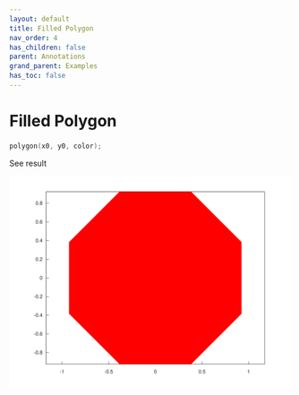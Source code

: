 ```yaml
---
layout: default
title: Filled Polygon
nav_order: 4
has_children: false
parent: Annotations
grand_parent: Examples
has_toc: false
---
```

# Filled Polygon

```cpp
polygon(x0, y0, color);
```


See result

[![example_fill_1](fill/fill_1.svg)](https://github.com/alandefreitas/matplotplusplus/blob/master/examples/annotations/fill/fill_1.cpp)





